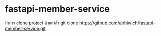 # fastapi-member-service
ทำการ clone project ด้วยคำสั่ง 
git clone https://github.com/abhiwich/fastapi-member-service.git
